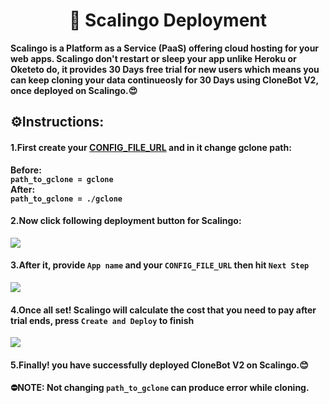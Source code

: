 <h1 align="center">🎲 Scalingo Deployment</h1>
<p><b>Scalingo is a Platform as a Service (PaaS) offering cloud hosting for your web apps. Scalingo don't restart or sleep your app unlike Heroku or Oketeto do, it provides 30 Days free trial for new users which means you can keep cloning your data continueosly for 30 Days using CloneBot V2, once deployed on Scalingo.😍<b></p>
<h2><b>⚙️Instructions:</b></h2>
<h4><b>1.First create your <a href="https://github.com/TheCaduceus/CloneBot_V2#getting-config_file_url">CONFIG_FILE_URL</a> and in it change gclone path:</b></h4>
<p><b>
Before:<br>
<code>path_to_gclone = gclone</code><br>
After:<br>
<code>path_to_gclone = ./gclone</code>
</b></p>
<h4><b>2.Now click following deployment button for Scalingo:</b></h4>
<a href="https://dashboard.scalingo.com/create/app?source=https://github.com/erickyun/CloneBot_V2/tree/Scalingo" alt="Deploy on Scalingo"><img src="https://camo.githubusercontent.com/842455c53346f891b760d421be4fba68d95a13a3ba9399c8ada3c9b879cb4ccf/68747470733a2f2f63646e2e7363616c696e676f2e636f6d2f6465706c6f792f627574746f6e2e737667"></a>
<h4><b>3.After it, provide <code>App name</code> and your <code>CONFIG_FILE_URL</code> then hit <code>Next Step</code></b></h4>
<img src="https://user-images.githubusercontent.com/87380104/176115878-13812262-f1bb-464f-8551-b534529e45c6.png">
<h4><b>4.Once all set! Scalingo will calculate the cost that you need to pay after trial ends, press <code>Create and Deploy</code> to finish</b></h4>
<img src="https://user-images.githubusercontent.com/87380104/176116361-4f468eea-c7ba-4b36-9ca2-90f73084fedb.png">
<h4><b>5.Finally! you have successfully deployed CloneBot V2 on Scalingo.😊</b></h4>
<p><b>⛔NOTE: Not changing <code>path_to_gclone</code> can produce error while cloning.</b></p>
